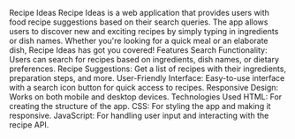 Recipe Ideas Recipe Ideas is a web application that provides users with food recipe suggestions based on their search queries. The app allows users to discover new and exciting recipes by simply typing in ingredients or dish names. Whether you're looking for a quick meal or an elaborate dish, Recipe Ideas has got you covered! Features Search Functionality: Users can search for recipes based on ingredients, dish names, or dietary preferences. Recipe Suggestions: Get a list of recipes with their ingredients, preparation steps, and more. User-Friendly Interface: Easy-to-use interface with a search icon button for quick access to recipes. Responsive Design: Works on both mobile and desktop devices. Technologies Used HTML: For creating the structure of the app. CSS: For styling the app and making it responsive. JavaScript: For handling user input and interacting with the recipe API.
